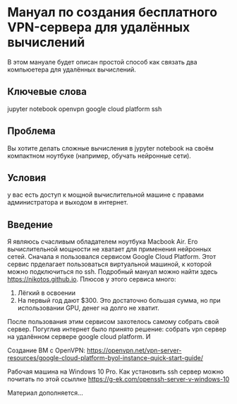# Мануал по создания бесплатного VPN-сервера для удалённых вычислений

В этом мануале будет описан простой способ как связать два компьюетера для удалённых вычислений.

## Ключевые слова
jupyter notebook
openvpn
google cloud platform
ssh

## Проблема
Вы хотите делать сложные вычисления в jypyter notebook на своём компактном ноутбуке (например, обучать нейронные сети).
## Условия
у вас есть доступ к мощной вычислительной машине с правами администратора и выходом в интернет.

## Введение
Я являюсь счасливым обладателем ноутбука Macbook Air. Его вычислительной мощности не хватает для применения нейронных сетей.
Сначала я пользовался сервисом Google Cloud Platform. Этот сервис прделагает пользоваться виртуальной машиной, к которой можно подключиться по ssh. Подробный мануал можно найти здесь https://nikotos.github.io. Плюсов у этого сервиса много:
1. Лёгкий в освоении
2. На первый год дают $300. Это достаточно большая сумма, но при использовании GPU, денег на долго не хватит.

После пользования этим сервисом захотелось самому собрать свой сервер. 
Погуглив интернет было принято решение: собрать vpn сервер на удалённом сервере google cloud platform. И

Создание ВМ с OpenVPN:
https://openvpn.net/vpn-server-resources/google-cloud-platform-byol-instance-quick-start-guide/

Рабочая машина на Windows 10 Pro. Как установить ssh cервер можно почитать по этой ссыллке https://g-ek.com/openssh-server-v-windows-10

Материал дополняется...
